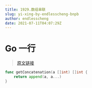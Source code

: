 ```yaml
---
title: 1929.数组串联
slug: yi-xing-by-endlesscheng-bnpb
author: endlesscheng
date: 2021-07-11T04:07:29Z
---
```

# Go 一行
 
> [原文链接](https://leetcode.cn/problems/concatenation-of-array/solution/yi-xing-by-endlesscheng-bnpb)
```go
func getConcatenation(a []int) []int {
	return append(a, a...)
}
```
